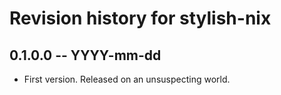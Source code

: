 # Revision history for stylish-nix

## 0.1.0.0 -- YYYY-mm-dd

* First version. Released on an unsuspecting world.
